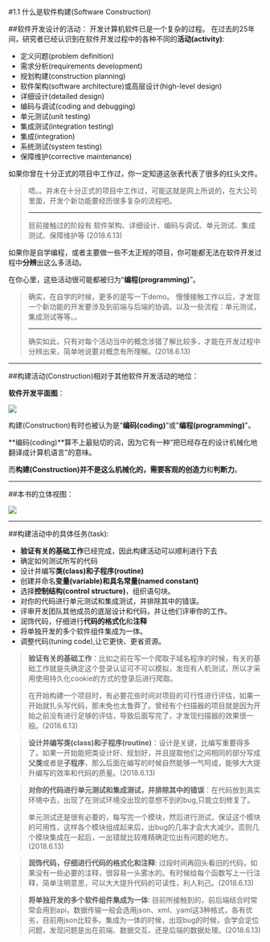 #1.1 什么是软件构建(Software Construction)

##软件开发设计的活动：
开发计算机软件已是一个复杂的过程。
在过去的25年间，研究者已经认识到在软件开发过程中的各种不同的**活动(activity)**:

- 定义问题(problem definition)
- 需求分析(requirements development)
- 规划构建(construction planning)
- 软件架构(software architecture)或高层设计(high-level design)
- 详细设计(detailed design)
- 编码与调试(coding and debugging)
- 单元测试(unit testing)
- 集成测试(integration testing)
- 集成(integration)
- 系统测试(system testing)
- 保障维护(corrective maintenance)


如果你曾在十分正式的项目中工作过，你一定知道这张表代表了很多的红头文件。

> 唔。。并未在十分正式的项目中工作过，可能这就是网上所说的，在大公司里面，开发个新功能要经历很多复杂的流程吧。
> 
> ---
> 目前接触过的阶段有 软件架构、详细设计、编码与调试、单元测试、集成测试、保障维护等 (2018.6.13)

如果你是自学编程，或者主要做一些不太正规的项目，你可能都无法在软件开发过程中**分辨**出这么多活动。

在你心里，这些活动很可能都被归为“**编程(programming)**”。

> 确实，在自学的时候，更多的是写一下demo。
> 慢慢接触工作以后，才发现一个新功能的开发要涉及到前端与后端的协调。以及一些流程：单元测试，集成测试等等。。
> 
> ---
> 确实如此，只有对每个活动当中的概念涉猎了解比较多，才能在开发过程中分辨出来，简单地说要对概念有所理解。(2018.6.13)

---

##构建活动(Construction)相对于其他软件开发活动的地位：

**软件开发平面图**：

![](https://ws2.sinaimg.cn/large/006tNc79gy1fhucul6k43j30to0nkn0n.jpg)


构建(Construction)有时也被认为是“**编码(coding)**”或"**编程(programming)**"。

**编码(coding)**算不上最贴切的词，因为它有一种“把已经存在的设计机械化地翻译成计算机语言”的意味。

而**构建(Construction)**并不是这么机械化的，需要客观的**创造力**和**判断力**。

---

##本书的立体视图：

![](https://ws2.sinaimg.cn/large/006tNc79gy1fhucyfcc4oj30v20nin12.jpg)

---

##构建活动中的具体任务(task):

- **验证有关的基础工作**已经完成，因此构建活动可以顺利进行下去
- 确定如何测试所写的代码
- 设计并编写**类(class)**和**子程序(routine)**
- 创建并命名**变量(variable)**和**具名常量(named constant)**
- 选择**控制结构(control structure)**，组织语句块。
- 对你的代码进行单元测试和集成测试，并排除其中的错误。
- 评审开发团队其他成员的底层设计和代码，并让他们评审你的工作。
- 润饰代码，仔细进行**代码的格式化**和**注释**
- 将单独开发的多个软件组件集成为一体。
- 调整代码(tuning code),让它更快、更省资源。


> **验证有关的基础工作**：比如之前在写一个爬取子域名程序的时候，有关的基础工作就是先确定这个登录认证可不可以模拟，发现有人机测试，所以才采用使用持久化cookie的方式的登录后进行爬取。
>
> 在开始构建一个项目时，有必要花些时间对项目的可行性进行评估，如果一开始就扎头写代码，那未免也太鲁莽了。曾经有个扫描器的项目就是因为开始之前没有进行足够的评估，导致后面写完了，才发现扫描器的效果很一般。(2018.6.13)

> **设计并编写类(class)和子程序(routine)**：设计是关键，比编写重要得多了。如果一开始能把类设计好、规划好，并且提取他们之间相同的部分写成**父类**或者是**子程序**，那么后面在编写的时候自然能够一气呵成，能够大大提升编写的效率和代码的质量。(2018.6.13)


> **对你的代码进行单元测试和集成测试，并排除其中的错误**：在代码放到真实环境中去，出现了在测试环境没出现的意想不到的bug,只能立刻修复了。
> 
> 单元测试还是很有必要的，每写完一个模块，然后进行测试，保证这个模块的可用性，这样各个模块组成起来后，出bug的几率才会大大减少。否则几个模块集成在一起后，一出错就比较难精确定位出有问题的地方。(2018.6.13)

> **润饰代码，仔细进行代码的格式化和注释**: 过段时间再回头看旧的代码，如果没有一些必要的注释，很容易一头雾水的。有时候给每个函数写上一行注释，简单注明意思，可以大大提升代码的可读性，利人利己。(2018.6.13)

> **将单独开发的多个软件组件集成为一体**: 目前所接触到的，前后端结合时常常会用到api，数据传输一般会选用json、xml、yaml这3种格式，各有优劣，目前用json比较多。集成为一体的时候，出现bug的时候，会学会定位问题，发现问题是出在前端、数据交互、还是后端的数据处理。(2018.6.13)

